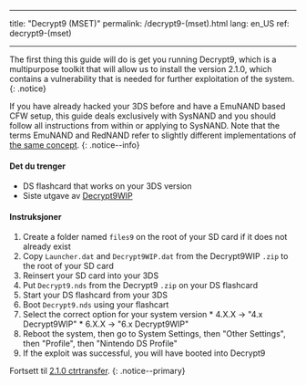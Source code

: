 * * *

title: "Decrypt9 (MSET)" permalink: /decrypt9-(mset).html lang: en_US ref: decrypt9-(mset)

* * *

The first thing this guide will do is get you running Decrypt9, which is a multipurpose toolkit that will allow us to install the version 2.1.0, which contains a vulnerability that is needed for further exploitation of the system. {: .notice}

If you have already hacked your 3DS before and have a EmuNAND based CFW setup, this guide deals exclusively with SysNAND and you should follow all instructions from within or applying to SysNAND. Note that the terms EmuNAND and RedNAND refer to slightly different implementations of [the same concept](http://3dbrew.org/wiki/NAND_Redirection). {: .notice--info}

#### Det du trenger

* DS flashcard that works on your 3DS version
* Siste utgave av [Decrypt9WIP](https://github.com/d0k3/Decrypt9WIP/releases/)

#### Instruksjoner

  1. Create a folder named `files9` on the root of your SD card if it does not already exist
  2. Copy `Launcher.dat` and `Decrypt9WIP.dat` from the Decrypt9WIP `.zip` to the root of your SD card
  3. Reinsert your SD card into your 3DS
  4. Put `Decrypt9.nds` from the Decrypt9 `.zip` on your DS flashcard
  5. Start your DS flashcard from your 3DS
  6. Boot `Decrypt9.nds` using your flashcart
  7. Select the correct option for your system version 
    * 4.X.X -> "4.x Decrypt9WIP"
    * 6.X.X -> "6.x Decrypt9WIP"
  8. Reboot the system, then go to System Settings, then "Other Settings", then "Profile", then "Nintendo DS Profile"
  9. If the exploit was successful, you will have booted into Decrypt9

Fortsett til [2.1.0 ctrtransfer](2.1.0-ctrtransfer). {: .notice--primary}